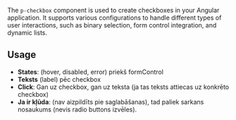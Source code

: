 The `p-checkbox` component is used to create checkboxes in your Angular application. It supports various configurations to handle different types of user interactions, such as binary selection, form control integration, and dynamic lists.


## Usage

- **States**: (hover, disabled, error) priekš formControl
- **Teksts** (label) pēc checkbox
- **Click**: Gan uz checkbox, gan uz teksta (ja tas teksts attiecas uz konkrēto checkbox)
- **Ja ir kļūda**: (nav aizpildīts pie saglabāšanas), tad paliek sarkans nosaukums (nevis radio buttons izvēles).

